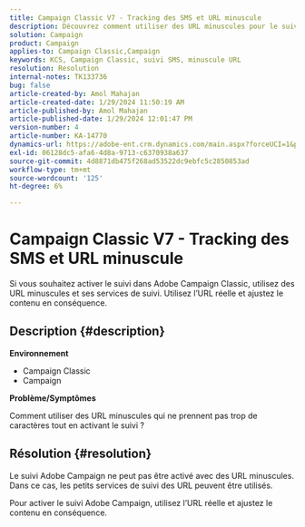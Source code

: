 ```yaml
---
title: Campaign Classic V7 - Tracking des SMS et URL minuscule
description: Découvrez comment utiliser des URL minuscules pour le suivi dans Adobe Campaign Classic v7.
solution: Campaign
product: Campaign
applies-to: Campaign Classic,Campaign
keywords: KCS, Campaign Classic, suivi SMS, minuscule URL
resolution: Resolution
internal-notes: TK133736
bug: false
article-created-by: Amol Mahajan
article-created-date: 1/29/2024 11:50:19 AM
article-published-by: Amol Mahajan
article-published-date: 1/29/2024 12:01:47 PM
version-number: 4
article-number: KA-14770
dynamics-url: https://adobe-ent.crm.dynamics.com/main.aspx?forceUCI=1&pagetype=entityrecord&etn=knowledgearticle&id=6851d290-9cbe-ee11-9079-6045bd0061cb
exl-id: 06128dc5-afa6-4d8a-9713-c6370938a637
source-git-commit: 4d8871db475f268ad53522dc9ebfc5c2850853ad
workflow-type: tm+mt
source-wordcount: '125'
ht-degree: 6%

---
```


# Campaign Classic V7 - Tracking des SMS et URL minuscule


Si vous souhaitez activer le suivi dans Adobe Campaign Classic, utilisez des URL minuscules et ses services de suivi. Utilisez l’URL réelle et ajustez le contenu en conséquence.

## Description {#description}


<b>Environnement</b>

- Campaign Classic
- Campaign




<b>Problème/Symptômes</b>

Comment utiliser des URL minuscules qui ne prennent pas trop de caractères tout en activant le suivi ?


## Résolution {#resolution}


Le suivi Adobe Campaign ne peut pas être activé avec des URL minuscules. Dans ce cas, les petits services de suivi des URL peuvent être utilisés.

Pour activer le suivi Adobe Campaign, utilisez l’URL réelle et ajustez le contenu en conséquence.
